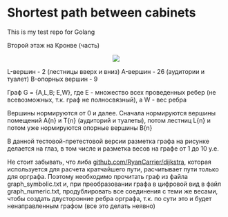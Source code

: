 # Shortest path between cabinets
This is my test repo for Golang

Второй этаж на Кронве (часть)
<p align="center">
  <img src="https://github.com/AndrewLaptev/test_go/blob/main/2_floor.png"/>
</p>
L-вершин - 2 (лестницы вверх и вниз)
A-вершин - 26 (аудитории и туалет)
B-опорных вершин - 9

Граф G = {A,L,B; E,W}, где Е - множество всех проведенных ребер (не всевозможных, т.к. граф не полносвязный), а W - вес ребра

Вершины нормируются от 0 и далее. Сначала нормируются вершины помещений A{n} и T{n} (аудиторий и туалеты), потом лестниц  L{n} и потом уже нормируются опорные вершины B{n}

В данной тестовой-претестовой версии разметка графа на рисунке делается на глаз, в том числе и разметка весов на графе от 1 до 10 у.е.

Не стоит забывать, что либа [github.com/RyanCarrier/dijkstra](https://github.com/RyanCarrier/dijkstra), которая используется для расчета кратчайшего пути, расчитывает пути только для орграфа.
Поэтому необходимо прочитать граф из файла graph_symbolic.txt и, при преобразовании графа в цифровой вид в файл graph_numeric.txt, продублировать все соединения с теми же весами, чтобы создать двусторонние ребра
орграфа, т.к. по сути это и будет ненаправленным графом (все это делать неявно)

